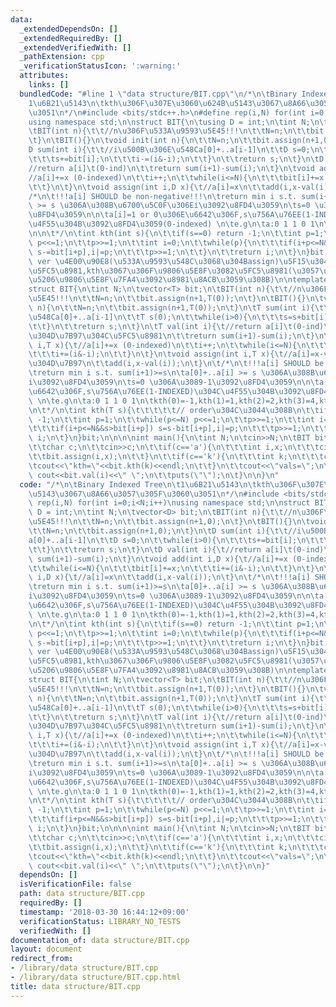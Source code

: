 ```yaml
---
data:
  _extendedDependsOn: []
  _extendedRequiredBy: []
  _extendedVerifiedWith: []
  _pathExtension: cpp
  _verificationStatusIcon: ':warning:'
  attributes:
    links: []
  bundledCode: "#line 1 \"data structure/BIT.cpp\"\n/*\n\tBinary Indexed Tree\n\t\
    1\u6B21\u5143\n\tkth\u306F\u307E\u3060\u624B\u5143\u3067\u8A66\u3057\u305F\u3060\
    \u3051\n*/\n#include <bits/stdc++.h>\n#define rep(i,N) for(int i=0;i<N;i++)\n\
    using namespace std;\n\nstruct BIT{\n\tusing D = int;\n\tint N;\n\tvector<D> bit;\n\
    \tBIT(int n){\t\t//n\u306F\u533A\u9593\u5E45!!!\n\t\tN=n;\n\t\tbit.assign(n+1,0);\n\
    \t}\n\tBIT(){}\n\tvoid init(int n){\n\t\tN=n;\n\t\tbit.assign(n+1,0);\n\t}\n\t\
    D sum(int i){\t\t//i\u500B\u306E\u548Ca[0]+..a[i-1]\n\t\tD s=0;\n\t\twhile(i>0){\n\
    \t\t\ts+=bit[i];\n\t\t\ti-=(i&-i);\n\t\t}\n\t\treturn s;\n\t}\n\tD val(int i){\t\
    //return a[i]\t(0-ind)\n\t\treturn sum(i+1)-sum(i);\n\t}\n\tvoid add(int i,D x){\t\
    //a[i]+=x (0-indexed)\n\t\ti++;\n\t\twhile(i<=N){\n\t\t\tbit[i]+=x;\n\t\t\ti+=(i&-i);\n\
    \t\t}\n\t}\n\tvoid assign(int i,D x){\t//a[i]=x\n\t\tadd(i,x-val(i));\n\t}\n\t\
    /*\n\t!!!a[i] SHOULD be non-negative!!!\n\treturn min i s.t. sum(i+1)>=s\n\ta[0]+..a[i]\
    \ >= s \u306A\u308B\u6700\u5C0F\u306Ei\u3092\u8FD4\u3059\n\ts=0 \u306A\u3089-1\u3092\
    \u8FD4\u3059\n\n\ta[i]=1 or 0\u306E\u6642\u306F,s\u756A\u76EE(1-INDEXED)\u304C\
    \u4F55\u304B\u3092\u8FD4\u3059(0-indexed) \n\te.g\n\ta:0 1 1 0 1\n\tkth(0)=-1,kth(1)=1,kth(2)=2,kth(3)=4,kth(4>=)=5\n\
    \n\n\t*/\n\tint kth(int s){\n\t\tif(s==0) return -1;\n\t\tint p=1;\n\t\twhile(p<=N)\
    \ p<<=1;\n\t\tp>>=1;\n\t\tint i=0;\n\t\twhile(p){\n\t\t\tif(i+p<=N&&s>bit[i+p])\
    \ s-=bit[i+p],i|=p;\n\t\t\tp>>=1;\n\t\t}\n\t\treturn i;\n\t}\n}bit;\n\n//template\
    \ ver \u4E00\u90E8(\u533A\u9593\u548C\u3068\u304Bassign)\u5F15\u304D\u7B97\u304C\
    \u5FC5\u8981,kth\u3067\u306F\u9806\u5E8F\u3082\u5FC5\u8981(\u3057\u304B\u3082\u591A\
    \u5206\u9806\u5E8F\u7FA4\u3092\u8981\u8ACB\u3059\u308B)\n\ntemplate<class T>\n\
    struct BIT{\n\tint N;\n\tvector<T> bit;\n\tBIT(int n){\t\t//n\u306F\u533A\u9593\
    \u5E45!!!\n\t\tN=n;\n\t\tbit.assign(n+1,T(0));\n\t}\n\tBIT(){}\n\tvoid init(int\
    \ n){\n\t\tN=n;\n\t\tbit.assign(n+1,T(0));\n\t}\n\tT sum(int i){\t\t//i\u500B\u306E\
    \u548Ca[0]+..a[i-1]\n\t\tT s(0);\n\t\twhile(i>0){\n\t\t\ts=s+bit[i];\n\t\t\ti-=(i&-i);\n\
    \t\t}\n\t\treturn s;\n\t}\n\tT val(int i){\t//return a[i]\t(0-ind)\t\t//\u5F15\
    \u304D\u7B97\u304C\u5FC5\u8981\n\t\treturn sum(i+1)-sum(i);\n\t}\n\tvoid add(int\
    \ i,T x){\t//a[i]+=x (0-indexed)\n\t\ti++;\n\t\twhile(i<=N){\n\t\t\tbit[i]=bit[i]+x;\n\
    \t\t\ti+=(i&-i);\n\t\t}\n\t}\n\tvoid assign(int i,T x){\t//a[i]=x-val\t\t//\u5F15\
    \u304D\u7B97\n\t\tadd(i,x-val(i));\n\t}\n\t/*\n\t!!!a[i] SHOULD be non-negative!!!\n\
    \treturn min i s.t. sum(i+1)>=s\n\ta[0]+..a[i] >= s \u306A\u308B\u6700\u5C0F\u306E\
    i\u3092\u8FD4\u3059\n\ts=0 \u306A\u3089-1\u3092\u8FD4\u3059\n\n\ta[i]=1 or 0\u306E\
    \u6642\u306F,s\u756A\u76EE(1-INDEXED)\u304C\u4F55\u304B\u3092\u8FD4\u3059(0-indexed)\
    \ \n\te.g\n\ta:0 1 1 0 1\n\tkth(0)=-1,kth(1)=1,kth(2)=2,kth(3)=4,kth(4>=)=5\n\n\
    \n\t*/\n\tint kth(T s){\t\t\t\t\t// order\u304C\u3044\u308B\n\t\tif(s==T(0)) return\
    \ -1;\n\t\tint p=1;\n\t\twhile(p<=N) p<<=1;\n\t\tp>>=1;\n\t\tint i=0;\n\t\twhile(p){\n\
    \t\t\tif(i+p<=N&&s>bit[i+p]) s=s-bit[i+p],i|=p;\n\t\t\tp>>=1;\n\t\t}\n\t\treturn\
    \ i;\n\t}\n}bit;\n\n\n\nint main(){\n\tint N;\n\tcin>>N;\n\tBIT bit(N);\n\twhile(true){\n\
    \t\tchar c;\n\t\tcin>>c;\n\t\tif(c=='a'){\n\t\t\tint i,x;\n\t\t\tcin>>i>>x;\n\t\
    \t\tbit.assign(i,x);\n\t\t}\n\t\tif(c=='k'){\n\t\t\tint k;\n\t\t\tcin>>k;\n\t\t\
    \tcout<<\"kth=\"<<bit.kth(k)<<endl;\n\t\t}\n\t\tcout<<\"vals=\";\n\t\trep(i,N)\
    \ cout<<bit.val(i)<<\" \";\n\t\tputs(\"\");\n\t}\n\n}\n"
  code: "/*\n\tBinary Indexed Tree\n\t1\u6B21\u5143\n\tkth\u306F\u307E\u3060\u624B\
    \u5143\u3067\u8A66\u3057\u305F\u3060\u3051\n*/\n#include <bits/stdc++.h>\n#define\
    \ rep(i,N) for(int i=0;i<N;i++)\nusing namespace std;\n\nstruct BIT{\n\tusing\
    \ D = int;\n\tint N;\n\tvector<D> bit;\n\tBIT(int n){\t\t//n\u306F\u533A\u9593\
    \u5E45!!!\n\t\tN=n;\n\t\tbit.assign(n+1,0);\n\t}\n\tBIT(){}\n\tvoid init(int n){\n\
    \t\tN=n;\n\t\tbit.assign(n+1,0);\n\t}\n\tD sum(int i){\t\t//i\u500B\u306E\u548C\
    a[0]+..a[i-1]\n\t\tD s=0;\n\t\twhile(i>0){\n\t\t\ts+=bit[i];\n\t\t\ti-=(i&-i);\n\
    \t\t}\n\t\treturn s;\n\t}\n\tD val(int i){\t//return a[i]\t(0-ind)\n\t\treturn\
    \ sum(i+1)-sum(i);\n\t}\n\tvoid add(int i,D x){\t//a[i]+=x (0-indexed)\n\t\ti++;\n\
    \t\twhile(i<=N){\n\t\t\tbit[i]+=x;\n\t\t\ti+=(i&-i);\n\t\t}\n\t}\n\tvoid assign(int\
    \ i,D x){\t//a[i]=x\n\t\tadd(i,x-val(i));\n\t}\n\t/*\n\t!!!a[i] SHOULD be non-negative!!!\n\
    \treturn min i s.t. sum(i+1)>=s\n\ta[0]+..a[i] >= s \u306A\u308B\u6700\u5C0F\u306E\
    i\u3092\u8FD4\u3059\n\ts=0 \u306A\u3089-1\u3092\u8FD4\u3059\n\n\ta[i]=1 or 0\u306E\
    \u6642\u306F,s\u756A\u76EE(1-INDEXED)\u304C\u4F55\u304B\u3092\u8FD4\u3059(0-indexed)\
    \ \n\te.g\n\ta:0 1 1 0 1\n\tkth(0)=-1,kth(1)=1,kth(2)=2,kth(3)=4,kth(4>=)=5\n\n\
    \n\t*/\n\tint kth(int s){\n\t\tif(s==0) return -1;\n\t\tint p=1;\n\t\twhile(p<=N)\
    \ p<<=1;\n\t\tp>>=1;\n\t\tint i=0;\n\t\twhile(p){\n\t\t\tif(i+p<=N&&s>bit[i+p])\
    \ s-=bit[i+p],i|=p;\n\t\t\tp>>=1;\n\t\t}\n\t\treturn i;\n\t}\n}bit;\n\n//template\
    \ ver \u4E00\u90E8(\u533A\u9593\u548C\u3068\u304Bassign)\u5F15\u304D\u7B97\u304C\
    \u5FC5\u8981,kth\u3067\u306F\u9806\u5E8F\u3082\u5FC5\u8981(\u3057\u304B\u3082\u591A\
    \u5206\u9806\u5E8F\u7FA4\u3092\u8981\u8ACB\u3059\u308B)\n\ntemplate<class T>\n\
    struct BIT{\n\tint N;\n\tvector<T> bit;\n\tBIT(int n){\t\t//n\u306F\u533A\u9593\
    \u5E45!!!\n\t\tN=n;\n\t\tbit.assign(n+1,T(0));\n\t}\n\tBIT(){}\n\tvoid init(int\
    \ n){\n\t\tN=n;\n\t\tbit.assign(n+1,T(0));\n\t}\n\tT sum(int i){\t\t//i\u500B\u306E\
    \u548Ca[0]+..a[i-1]\n\t\tT s(0);\n\t\twhile(i>0){\n\t\t\ts=s+bit[i];\n\t\t\ti-=(i&-i);\n\
    \t\t}\n\t\treturn s;\n\t}\n\tT val(int i){\t//return a[i]\t(0-ind)\t\t//\u5F15\
    \u304D\u7B97\u304C\u5FC5\u8981\n\t\treturn sum(i+1)-sum(i);\n\t}\n\tvoid add(int\
    \ i,T x){\t//a[i]+=x (0-indexed)\n\t\ti++;\n\t\twhile(i<=N){\n\t\t\tbit[i]=bit[i]+x;\n\
    \t\t\ti+=(i&-i);\n\t\t}\n\t}\n\tvoid assign(int i,T x){\t//a[i]=x-val\t\t//\u5F15\
    \u304D\u7B97\n\t\tadd(i,x-val(i));\n\t}\n\t/*\n\t!!!a[i] SHOULD be non-negative!!!\n\
    \treturn min i s.t. sum(i+1)>=s\n\ta[0]+..a[i] >= s \u306A\u308B\u6700\u5C0F\u306E\
    i\u3092\u8FD4\u3059\n\ts=0 \u306A\u3089-1\u3092\u8FD4\u3059\n\n\ta[i]=1 or 0\u306E\
    \u6642\u306F,s\u756A\u76EE(1-INDEXED)\u304C\u4F55\u304B\u3092\u8FD4\u3059(0-indexed)\
    \ \n\te.g\n\ta:0 1 1 0 1\n\tkth(0)=-1,kth(1)=1,kth(2)=2,kth(3)=4,kth(4>=)=5\n\n\
    \n\t*/\n\tint kth(T s){\t\t\t\t\t// order\u304C\u3044\u308B\n\t\tif(s==T(0)) return\
    \ -1;\n\t\tint p=1;\n\t\twhile(p<=N) p<<=1;\n\t\tp>>=1;\n\t\tint i=0;\n\t\twhile(p){\n\
    \t\t\tif(i+p<=N&&s>bit[i+p]) s=s-bit[i+p],i|=p;\n\t\t\tp>>=1;\n\t\t}\n\t\treturn\
    \ i;\n\t}\n}bit;\n\n\n\nint main(){\n\tint N;\n\tcin>>N;\n\tBIT bit(N);\n\twhile(true){\n\
    \t\tchar c;\n\t\tcin>>c;\n\t\tif(c=='a'){\n\t\t\tint i,x;\n\t\t\tcin>>i>>x;\n\t\
    \t\tbit.assign(i,x);\n\t\t}\n\t\tif(c=='k'){\n\t\t\tint k;\n\t\t\tcin>>k;\n\t\t\
    \tcout<<\"kth=\"<<bit.kth(k)<<endl;\n\t\t}\n\t\tcout<<\"vals=\";\n\t\trep(i,N)\
    \ cout<<bit.val(i)<<\" \";\n\t\tputs(\"\");\n\t}\n\n}"
  dependsOn: []
  isVerificationFile: false
  path: data structure/BIT.cpp
  requiredBy: []
  timestamp: '2018-03-30 16:44:12+09:00'
  verificationStatus: LIBRARY_NO_TESTS
  verifiedWith: []
documentation_of: data structure/BIT.cpp
layout: document
redirect_from:
- /library/data structure/BIT.cpp
- /library/data structure/BIT.cpp.html
title: data structure/BIT.cpp
---
```

